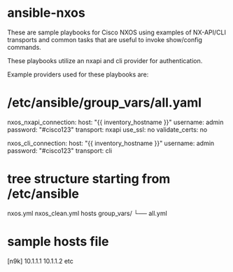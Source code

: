 # ansible-nxos
These are sample playbooks for Cisco NXOS using examples of NX-API/CLI transports and common tasks that are useful to invoke show/config commands.

These playbooks utilize an nxapi and cli provider for authentication.

Example providers used for these playbooks are:

# /etc/ansible/group_vars/all.yaml
nxos_nxapi_connection:
  host: "{{ inventory_hostname }}"
  username: admin
  password: "#cisco123"
  transport: nxapi
  use_ssl: no
  validate_certs: no

nxos_cli_connection:
  host: "{{ inventory_hostname }}"
  username: admin
  password: "#cisco123"
  transport: cli
  
# tree structure starting from /etc/ansible
nxos.yml
nxos_clean.yml
hosts 
group_vars/
└── all.yml

# sample hosts file
[n9k]
10.1.1.1
10.1.1.2
etc
